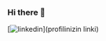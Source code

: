 ### Hi there 👋
[![linkedin](https://img.shields.io/badge/Linkedin-000000?style=for-the-badge&logo=Linkedin&logoColor=white)](profilinizin linki)
<!--
**ahmetkarakurt/ahmetkarakurt** is a ✨ _special_ ✨ repository because its `README.md` (this file) appears on your GitHub profile.

Here are some ideas to get you started:

- 🔭 I’m currently working on ...
- 🌱 I’m currently learning ...
- 👯 I’m looking to collaborate on ...
- 🤔 I’m looking for help with ...
- 💬 Ask me about ...
- 📫 How to reach me: ...
- 😄 Pronouns: ...
- ⚡ Fun fact: ...
-->
